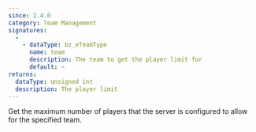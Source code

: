 ```yaml
---
since: 2.4.0
category: Team Management
signatures:
  -
    - dataType: bz_eTeamType
      name: team
      description: The team to get the player limit for
      default: ~
returns:
  dataType: unsigned int
  description: The player limit  
---
```


Get the maximum number of players that the server is configured to allow for the specified team.
